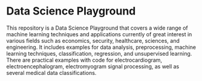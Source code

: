 # Data Science Playground

This repository is a Data Science Playground that covers a wide range of machine learning techniques and applications currently of great interest in various fields such as economics, security, healthcare, sciences, and engineering. It includes examples for data analysis, preprocessing, machine learning techniques, classification, regression, and unsupervised learning. There are practical examples with code for electrocardiogram, electroencephalogram, electromyogram signal processing, as well as several medical data classifications. 